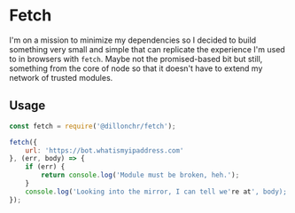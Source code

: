 # Fetch
I'm on a mission to minimize my dependencies so I decided to build something very small and simple
that can replicate the experience I'm used to in browsers with `fetch`. Maybe not the promised-based
bit but still, something from the core of node so that it doesn't have to extend my network of
trusted modules.

## Usage
```javascript
const fetch = require('@dillonchr/fetch');

fetch({
    url: 'https://bot.whatismyipaddress.com'
}, (err, body) => {
    if (err) {
        return console.log('Module must be broken, heh.');
    }
    console.log('Looking into the mirror, I can tell we're at', body);
});
```

